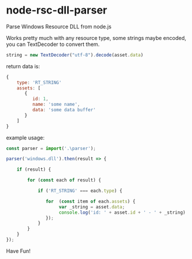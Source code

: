 # node-rsc-dll-parser
Parse Windows Resource DLL from node.js

Works pretty much with any resource type, some strings maybe encoded, you can TextDecoder to convert them. 

```js
string = new TextDecoder("utf-8").decode(asset.data)
```

return data is:

```js
{
    type: 'RT_STRING'
    assets: [
       {
          id: 1,
          name: 'some name',
          data: 'some data buffer'
       }
    ]
}
```

example usage:

```js
const parser = import('.\parser');

parser('windows.dll').then(result => {

    if (result) {

        for (const each of result) {

            if ('RT_STRING' === each.type) {

               for  (const item of each.assets) {
                    var _string = asset.data;
                    console.log('id: ' + asset.id + ' - ' + _string)
               });
            }
        }
    }
});
```

Have Fun!

